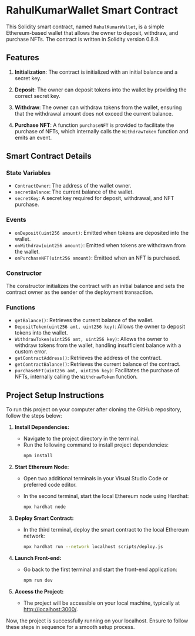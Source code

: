 # RahulKumarWallet Smart Contract

This Solidity smart contract, named `RahulKumarWallet`, is a simple Ethereum-based wallet that allows the owner to deposit, withdraw, and purchase NFTs. The contract is written in Solidity version 0.8.9.

## Features

1. **Initialization**: The contract is initialized with an initial balance and a secret key.

2. **Deposit**: The owner can deposit tokens into the wallet by providing the correct secret key.

3. **Withdraw**: The owner can withdraw tokens from the wallet, ensuring that the withdrawal amount does not exceed the current balance.

4. **Purchase NFT**: A function `purchaseNFT` is provided to facilitate the purchase of NFTs, which internally calls the `WithdrawToken` function and emits an event.

## Smart Contract Details

### State Variables

- `ContractOwner`: The address of the wallet owner.
- `secretBalance`: The current balance of the wallet.
- `secretKey`: A secret key required for deposit, withdrawal, and NFT purchase.

### Events

- `onDeposit(uint256 amount)`: Emitted when tokens are deposited into the wallet.
- `onWithdraw(uint256 amount)`: Emitted when tokens are withdrawn from the wallet.
- `onPurchaseNFT(uint256 amount)`: Emitted when an NFT is purchased.

### Constructor

The constructor initializes the contract with an initial balance and sets the contract owner as the sender of the deployment transaction.

### Functions

- `getBalance()`: Retrieves the current balance of the wallet.
- `DepositToken(uint256 amt, uint256 key)`: Allows the owner to deposit tokens into the wallet.
- `WithdrawToken(uint256 amt, uint256 key)`: Allows the owner to withdraw tokens from the wallet, handling insufficient balance with a custom error.
- `getContractAddress()`: Retrieves the address of the contract.
- `getContractBalance()`: Retrieves the current balance of the contract.
- `purchaseNFT(uint256 amt, uint256 key)`: Facilitates the purchase of NFTs, internally calling the `WithdrawToken` function.


## Project Setup Instructions

To run this project on your computer after cloning the GitHub repository, follow the steps below:

1. **Install Dependencies:**
   - Navigate to the project directory in the terminal.
   - Run the following command to install project dependencies:
     ```bash
     npm install
     ```

2. **Start Ethereum Node:**
   - Open two additional terminals in your Visual Studio Code or preferred code editor.

   - In the second terminal, start the local Ethereum node using Hardhat:
     ```bash
     npx hardhat node
     ```

3. **Deploy Smart Contract:**
   - In the third terminal, deploy the smart contract to the local Ethereum network:
     ```bash
     npx hardhat run --network localhost scripts/deploy.js
     ```

4. **Launch Front-end:**
   - Go back to the first terminal and start the front-end application:
     ```bash
     npm run dev
     ```

5. **Access the Project:**
   - The project will be accessible on your local machine, typically at [http://localhost:3000/](http://localhost:3000/).

Now, the project is successfully running on your localhost. Ensure to follow these steps in sequence for a smooth setup process.


